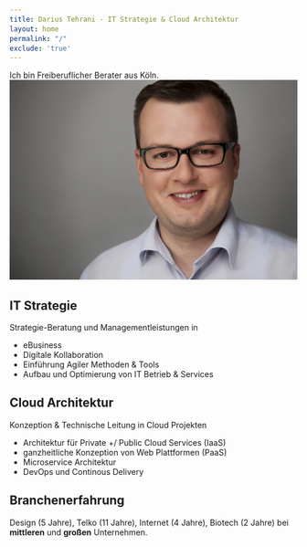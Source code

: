 ```yaml
---
title: Darius Tehrani - IT Strategie & Cloud Architektur
layout: home
permalink: "/"
exclude: 'true'
---
```


Ich bin Freiberuflicher Berater aus Köln. ![profile-pic](/assets/dt-image.jpg)

 
## IT Strategie
Strategie-Beratung  und Managementleistungen in
* eBusiness
* Digitale Kollaboration
* Einführung Agiler Methoden & Tools
* Aufbau und Optimierung von IT Betrieb &  Services

## Cloud Architektur
Konzeption & Technische Leitung in Cloud Projekten
* Architektur für Private +/ Public Cloud Services (IaaS)
* ganzheitliche Konzeption von Web Plattformen (PaaS)
* Microservice Architektur
* DevOps und Continous Delivery


## Branchenerfahrung
Design (5 Jahre), Telko (11 Jahre), Internet (4 Jahre), Biotech  (2 Jahre) bei **mittleren** und **großen** Unternehmen.